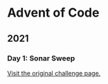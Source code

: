 # Advent of Code

## 2021

### Day 1: Sonar Sweep

[Visit the original challenge page.](https://adventofcode.com/2021/day/1)